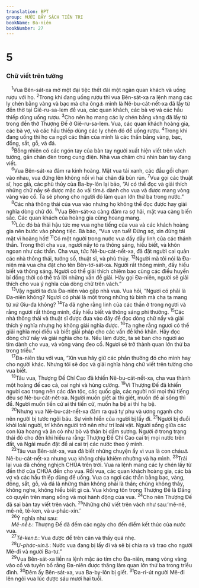```yaml
---
translation: BPT
group: MƯỜI BẢY SÁCH TIÊN TRI
bookName: Đa-niên 
bookNumber: 27
---
```


<div class="title"><h1>5</h1><h3>Chữ viết trên tường</h3></div>
<span class="verse da_5_1"> <sup>1</sup>Vua Bên-sát-xa mở một đại tiệc thết đãi một ngàn quan khách và uống rượu với họ.</span>
<span class="verse da_5_2"><sup>2</sup>Trong khi đang uống rượu thì vua Bên-sát-xa ra lệnh mang các ly chén bằng vàng và bạc mà cha ông<a data-toggle="tooltip" data-placement="bottom" title="Hay “cha.” Người ta không rõ là Bên-sát-xa có phải là cháu của Nê-bu-cát-nết-xa hay không. Trong câu nầy chữ “cha ông” ám chỉ vua tiền nhiệm. Xem câu 11, 18.">⚓</a> mình là Nê-bu-cát-nết-xa đã lấy từ đền thờ tại Giê-ru-sa-lem để vua, các quan khách, các bà vợ và các hầu thiếp dùng uống rượu.</span>
<span class="verse da_5_3"><sup>3</sup>Cho nên họ mang các ly chén bằng vàng đã lấy từ trong đền thờ Thượng Đế ở Giê-ru-sa-lem. Vua, các quan khách hoàng gia, các bà vợ, và các hầu thiếp dùng các ly chén đó để uống rượu.</span>
<span class="verse da_5_4"><sup>4</sup>Trong khi đang uống thì họ ca ngợi các thần của mình là các thần bằng vàng, bạc, đồng, sắt, gỗ, và đá.<br/></span>
<span class="verse da_5_5"> <sup>5</sup>Bỗng nhiên có các ngón tay của bàn tay người xuất hiện viết trên vách tường, gần chân đèn trong cung điện. Nhà vua chăm chú nhìn bàn tay đang viết.<br/></span>
<span class="verse da_5_6"> <sup>6</sup>Vua Bên-sát-xa đâm ra kinh hoàng. Mặt vua tái xanh, các đầu gối chạm vào nhau, vua đứng lên không nổi vì hai chân đã bủn rủn.</span>
<span class="verse da_5_7"><sup>7</sup>Vua gọi các thuật sĩ, học giả, các phù thủy của Ba-by-lôn lại bảo, “Ai có thể đọc và giải thích những chữ nầy sẽ được mặc áo vải tím<a data-toggle="tooltip" data-placement="bottom" title="Loại áo mà những người giàu sang và quyền thế mặc, như vua chẳng hạn. Xem câu 16.">⚓</a> dành cho vua và được mang vòng vàng vào cổ. Ta sẽ phong cho người đó làm quan lớn thứ ba trong nước.”<br/></span>
<span class="verse da_5_8"> <sup>8</sup>Các nhà thông thái của vua vào nhưng họ không thể đọc được hay giải nghĩa dòng chữ đó.</span>
<span class="verse da_5_9"><sup>9</sup>Vua Bên-sát-xa càng đâm ra sợ hãi, mặt vua càng biến sắc. Các quan khách của hoàng gia cũng hoang mang.<br/></span>
<span class="verse da_5_10"> <sup>10</sup>Lúc đó bà thái hậu tức mẹ vua nghe tiếng của vua và các khách hoàng gia nên bước vào phòng tiệc. Bà bảo, “Vua vạn tuế! Đừng sợ, xin đừng tái mặt vì hoảng hốt!</span>
<span class="verse da_5_11"><sup>11</sup>Có một người trong nước vua đầy dẫy linh của các thánh thần. Trong thời cha vua, người nầy tỏ ra thông sáng, hiểu biết, và khôn ngoan như các thần. Cha vua, tức Nê-bu-cát-nết-xa, đã đặt người cai quản các nhà thông thái, tướng số, thuật sĩ, và phù thủy.</span>
<span class="verse da_5_12"><sup>12</sup>Người mà tôi nói là Đa-niên mà vua cha đặt cho tên Bên-tơ-sát-xa. Người rất thông minh, đầy hiểu biết và thông sáng. Người có thể giải thích chiêm bao cùng các điều huyền bí đồng thời có thể trả lời những vấn đề giải. Hãy gọi Đa-niên, người sẽ giải thích cho vua ý nghĩa của dòng chữ trên vách.”<br/></span>
<span class="verse da_5_13"> <sup>13</sup>Vậy người ta đưa Đa-niên vào gặp nhà vua. Vua hỏi, “Ngươi có phải là Đa-niên không? Ngươi có phải là một trong những tù binh mà cha ta mang từ xứ Giu-đa không?</span>
<span class="verse da_5_14"><sup>14</sup>Ta đã nghe rằng linh của các thần ở trong ngươi và rằng ngươi rất thông minh, đầy hiểu biết và thông sáng phi thường.</span>
<span class="verse da_5_15"><sup>15</sup>Các nhà thông thái và thuật sĩ được đưa vào đây để đọc dòng chữ nầy và giải thích ý nghĩa nhưng họ không giải nghĩa được.</span>
<span class="verse da_5_16"><sup>16</sup>Ta nghe rằng ngươi có thể giải nghĩa mọi điều và biết giải pháp cho các vấn đề khó khăn. Hãy đọc dòng chữ nầy và giải nghĩa cho ta. Nếu làm được, ta sẽ ban cho ngươi áo tím dành cho vua, và vòng vàng đeo cổ. Ngươi sẽ trở thành quan lớn thứ ba trong triều.”<br/></span>
<span class="verse da_5_17"> <sup>17</sup>Đa-niên tâu với vua, “Xin vua hãy giữ các phần thưởng đó cho mình hay cho người khác. Nhưng tôi sẽ đọc và giải nghĩa hàng chữ viết trên tường cho vua biết.<br/></span>
<span class="verse da_5_18"> <sup>18</sup>Tâu vua, Thượng Đế Chí Cao đã khiến Nê-bu-cát-nết-xa, cha vua thành một hoàng đế cao cả, oai nghi và hùng cường.</span>
<span class="verse da_5_19"><sup>19</sup>Vì Thượng Đế đã khiến người cao trọng nên các dân tộc, các quốc gia, các người nói mọi thứ tiếng đều sợ Nê-bu-cát-nết-xa. Người muốn giết ai thì giết, muốn để ai sống thì để. Người muốn tiến cử ai thì tiến cử, muốn hạ bệ ai thì hạ bệ.<br/></span>
<span class="verse da_5_20"> <sup>20</sup>Nhưng vua Nê-bu-cát-nết-xa đâm ra quá tự phụ và ương ngạnh cho nên người bị tước ngôi báu. Sự vinh hiển của người bị lấy đi.</span>
<span class="verse da_5_21"><sup>21</sup>Người bị đuổi khỏi loài người, trí khôn người trở nên như trí loài vật. Người sống giữa các con lừa hoang và ăn cỏ như bò và thân bị dầm sương. Người ở trong trạng thái đó cho đến khi hiểu ra rằng: Thượng Đế Chí Cao cai trị mọi nước trên đất, và Ngài muốn đặt để ai cai trị các nước theo ý mình.<br/></span>
<span class="verse da_5_22"> <sup>22</sup>Tâu vua Bên-sát-xa, vua đã biết những chuyện ấy vì vua là con cháu<a data-toggle="tooltip" data-placement="bottom" title="Hay “con.” Từ ngữ nầy không có nghĩa là cả hai đều xuất thân cùng một gia đình mà chỉ có nghĩa là Bên-sát-xa nối ngôi Nê-bu-cát-nết-xa.">⚓</a> Nê-bu-cát-nết-xa nhưng vua không chịu khiêm nhường và hạ mình.</span>
<span class="verse da_5_23"><sup>23</sup>Trái lại vua đã chống nghịch CHÚA trên trời. Vua ra lệnh mang các ly chén lấy từ đền thờ của CHÚA đến cho vua. Rồi vua, các quan khách hoàng gia, các bà vợ và các hầu thiếp dùng để uống. Vua ca ngợi các thần bằng bạc, vàng, đồng, sắt, gỗ, và đá là những thần không phải là thần; chúng không thấy, không nghe, không hiểu biết gì cả. Vua không tôn trọng Thượng Đế là Đấng có quyền trên mạng sống và mọi hành động của vua.</span>
<span class="verse da_5_24"><sup>24</sup>Cho nên Thượng Đế đã sai bàn tay viết trên vách.</span>
<span class="verse da_5_25"><sup>25</sup>Những chữ viết trên vách như sau:‘mê-nê, mê-nê, tê-ken, và u-phác-xin.’<br/></span>
<span class="verse da_5_26"> <sup>26</sup>Ý nghĩa như sau:<br/> <em>Mê-nê</em><a data-toggle="tooltip" data-placement="bottom" title="Một quả cân hay trọng lượng, tương tự như chữ “mi-na” trong tiếng Hê-bơ-rơ. Chữ nầy nghe như tiếng “đếm.”">⚓</a>: Thượng Đế đã đếm các ngày cho đến điểm kết thúc của nước vua.<br/></span>
<span class="verse da_5_27"> <sup>27</sup><em>Tê-ken</em><a data-toggle="tooltip" data-placement="bottom" title="Cũng là một trọng lượng hay vật nặng. Tiếng Hê-bơ-rơ là “sê-ken” có nghĩa là “cân.”">⚓</a>: Vua được để trên cân và thấy quá nhẹ.<br/></span>
<span class="verse da_5_28"> <sup>28</sup><em>U-phác-xin</em><a data-toggle="tooltip" data-placement="bottom" title="Nguyên văn, “Phê-rết” có nghĩa là trọng lượng. Từ ngữ nầy nghe như “chia ra” hay “tách rời.” Đây cũng là tên của xứ Ba-tư.">⚓</a>: Nước vua đang bị lấy đi và sẽ bị chia ra và trao cho người Mê-đi và người Ba-tư.”<br/></span>
<span class="verse da_5_29"> <sup>29</sup>Vua Bên-sát-xa liền ra lệnh mặc áo tím cho Đa-niên, mang vòng vàng vào cổ và tuyên bố rằng Đa-niên được thăng làm quan lớn thứ ba trong triều đình.</span>
<span class="verse da_5_30"><sup>30</sup>Đêm ấy Bên-sát-xa, vua Ba-by-lôn bị giết.</span>
<span class="verse da_5_31"><sup>31</sup>Đa-ri-út người Mê-đi lên ngôi vua lúc được sáu mươi hai tuổi.<br/></span>
